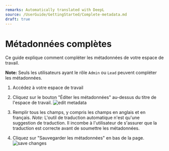 ```yaml
---
remarks: Automatically translated with DeepL
source: /UserGuide/GettingStarted/Complete-metadata.md
draft: true
---
```


# Métadonnées complètes

Ce guide explique comment compléter les métadonnées de votre espace de travail.

**Note:** Seuls les utilisateurs ayant le rôle `Admin` ou `Lead` peuvent compléter les métadonnées.

1. Accédez à votre espace de travail

1. Cliquez sur le bouton "Éditer les métadonnées" au-dessus du titre de l'espace de travail.
    ![edit metadata](/api/docs/UserGuide/GettingStarted/edit-metadata.png)

1. Remplir tous les champs, y compris les champs en anglais et en français.
    *Note:* L'outil de traduction automatique n'est qu'une suggestion de traduction. Il incombe à l'utilisateur de s'assurer que la traduction est correcte avant de soumettre les métadonnées.

1. Cliquez sur "Sauvegarder les métadonnées" en bas de la page.
    ![save changes](/api/docs/UserGuide/GettingStarted/save-changes-metadata.png)
